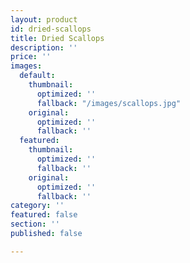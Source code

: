 ```yaml
---
layout: product
id: dried-scallops
title: Dried Scallops
description: ''
price: ''
images:
  default:
    thumbnail:
      optimized: ''
      fallback: "/images/scallops.jpg"
    original:
      optimized: ''
      fallback: ''
  featured:
    thumbnail:
      optimized: ''
      fallback: ''
    original:
      optimized: ''
      fallback: ''
category: ''
featured: false
section: ''
published: false

---
```

